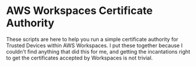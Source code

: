 # AWS Workspaces Certificate Authority

These scripts are here to help you run a simple certificate authority for Trusted Devices within AWS Workspaces.  I put these together because I couldn't find anything that did this for me, and getting the incantations right to get the certificates accepted by Workspaces is not trivial.
